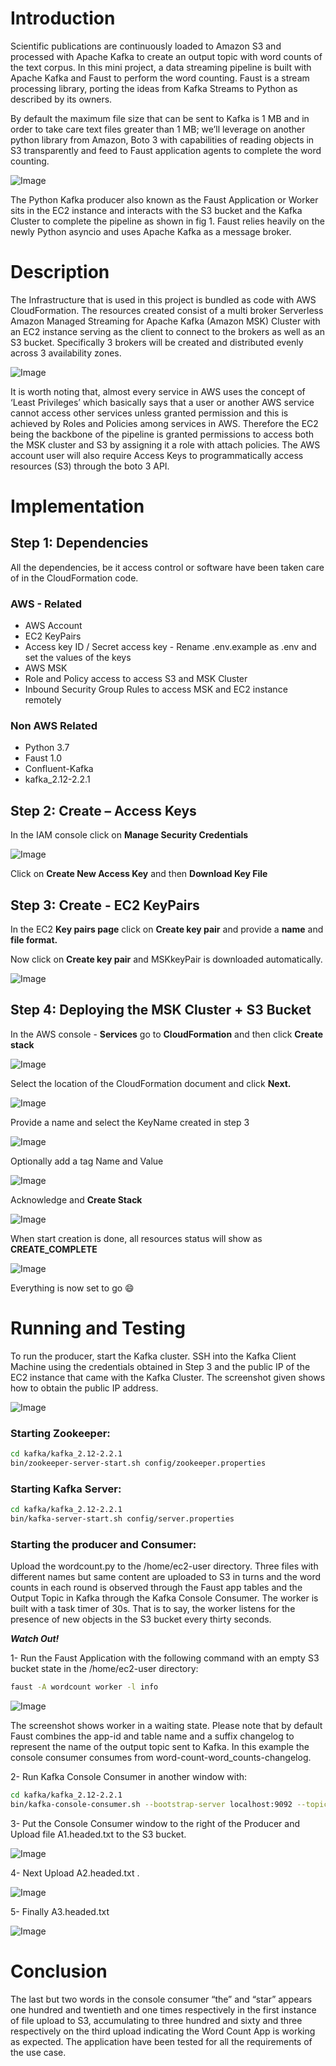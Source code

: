 ﻿# Introduction
Scientific publications are continuously loaded to Amazon S3 and processed with Apache Kafka to create an output topic with word counts of the text corpus.
In this mini project, a data streaming pipeline is built with Apache Kafka and Faust to perform the word counting. Faust is a stream processing library, porting the ideas from Kafka Streams to Python as described by its owners.

By default the maximum file size that can be sent to Kafka is 1 MB and in order to take care text files greater than 1 MB; we’ll leverage on another python library from Amazon, Boto 3 with capabilities of reading objects in S3 transparently and feed to Faust application agents to complete the word counting.

![Image](Screenshots/Flowchart.PNG?raw=true "Flowchart")

The Python Kafka producer also known as the Faust Application or Worker sits in the EC2 instance and interacts with the S3 bucket and the Kafka Cluster to complete the pipeline as shown in fig 1. Faust relies heavily on the newly Python asyncio and uses Apache Kafka as a message broker.



# Description

The Infrastructure that is used in this project is bundled as code with AWS CloudFormation. The resources created consist of a multi broker Serverless Amazon Managed Streaming for Apache Kafka (Amazon MSK) Cluster with an EC2 instance serving as the client to connect to the brokers as well as an S3 bucket. Specifically 3 brokers will be created and distributed evenly across 3 availability zones. 

![Image](Screenshots/Overview.PNG?raw=true "Overview")
 
It is worth noting that, almost every service in AWS uses the concept of ‘Least Privileges’ which basically says that a user or another AWS service cannot access other services unless granted permission and this is achieved by Roles and Policies among services in AWS. Therefore the EC2 being the backbone of the pipeline is granted permissions to access both the MSK cluster and S3 by assigning it a role with attach policies. The AWS account user will also require Access Keys to programmatically access resources (S3) through the boto 3 API. 
 

# Implementation
## Step 1: Dependencies
All the dependencies, be it access control or software have been taken care of in the CloudFormation code.  
### AWS - Related
-	AWS Account
-	EC2 KeyPairs 
-	Access key ID / Secret access key - Rename .env.example as .env and set the values of the keys
-	AWS MSK
-	Role and Policy access to access S3 and MSK Cluster 
-	Inbound Security Group Rules to access MSK and EC2 instance remotely 
### Non AWS Related
-	Python 3.7
-	Faust 1.0
-	Confluent-Kafka
-   kafka_2.12-2.2.1

##  Step 2: Create – Access Keys 
In the IAM console click on <b>Manage Security Credentials</b>

![Image](Screenshots/ACCESSKEY1.PNG?raw=true "ACCESSKEY1")
 
Click on <b>Create New Access Key</b> and then <b>Download Key File</b>
 


## Step 3: Create - EC2 KeyPairs 
In the EC2 <b>Key pairs page</b> click on <b>Create key pair</b> and provide a <b>name</b> and <b>file format.</b> 

Now click on <b>Create key pair</b> and MSKkeyPair is downloaded automatically. 

![Image](Screenshots/MSKKeyPair.PNG?raw=true "MSKKeyPair")


## Step 4: Deploying the MSK Cluster + S3 Bucket
In the AWS console - <b>Services</b> go to <b>CloudFormation</b> and then click <b>Create stack</b>

![Image](Screenshots/CF1.PNG?raw=true "CF1")
 
Select the location of the CloudFormation document and click <b>Next.</b>

![Image](Screenshots/CF2.PNG?raw=true "CF2")
 
Provide a name and select the KeyName created in step 3

![Image](Screenshots/CF3.PNG?raw=true "CF3")
 
Optionally add a tag Name and Value

![Image](Screenshots/CF4.PNG?raw=true "CF4")

Acknowledge and <b>Create Stack</b>

![Image](Screenshots/CF5.PNG?raw=true "CF5")


 
When start creation is done, all resources status will show as <b>CREATE_COMPLETE</b>

![Image](Screenshots/CF6.PNG?raw=true "CF6")

Everything is now set to go  :smile:




# Running and Testing
To run the producer, start the Kafka cluster. SSH into the Kafka Client Machine using the credentials obtained in Step 3 and the public IP of the EC2 instance that came with the Kafka Cluster. The screenshot given shows how to obtain the public IP address.

 ![Image](Screenshots/PublicIP.PNG?raw=true "PublicIP")

### Starting  Zookeeper:
```bash
cd kafka/kafka_2.12-2.2.1
bin/zookeeper-server-start.sh config/zookeeper.properties
```

### Starting Kafka Server:
```bash
cd kafka/kafka_2.12-2.2.1  
bin/kafka-server-start.sh config/server.properties
```

### Starting the producer and Consumer:

Upload the wordcount.py to the /home/ec2-user directory. Three files with different names but same content are uploaded to S3 in turns and  the word counts in each round is observed through the Faust app tables and the Output Topic in Kafka through the Kafka Console Consumer. The worker is built with a task timer of 30s. That is to say, the worker listens for the presence of new objects in the S3 bucket every thirty seconds. 

<b><i>Watch Out!</i></b>

1- Run the Faust Application with the following command with an empty S3 bucket state in the /home/ec2-user directory:
```bash
faust -A wordcount worker -l info
```

 ![Image](Screenshots/P1.PNG?raw=true "P1")

The screenshot shows worker in a waiting state. Please note that by default Faust combines the app-id and table name and a suffix changelog to represent the name of the output topic sent to Kafka. In this example the console consumer consumes from word-count-word_counts-changelog.

2- Run Kafka Console Consumer in another window with: 
```bash
cd kafka/kafka_2.12-2.2.1  
bin/kafka-console-consumer.sh --bootstrap-server localhost:9092 --topic word-count-word_counts-changelog --from-beginning --property print.key=true --property print.value=true
```

3- Put the Console Consumer window to the right of the Producer and Upload file A1.headed.txt to the S3 bucket. 

 ![Image](Screenshots/P2.PNG?raw=true "P2")
 
4- Next Upload A2.headed.txt .

 ![Image](Screenshots/P3.PNG?raw=true "P3")
 
5- Finally A3.headed.txt
 
  ![Image](Screenshots/P4.PNG?raw=true "P4")

# Conclusion
The last but two words in the console consumer “the” and “star” appears one hundred and twentieth and one times respectively in the first instance of file upload to S3, accumulating to three hundred and sixty and three respectively on the third upload indicating the Word Count App is working as expected. The application have been tested for all the requirements of the use case.
